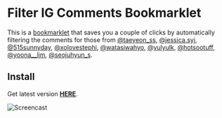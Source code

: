 
# Filter IG Comments Bookmarklet
This is a [bookmarklet](https://en.wikipedia.org/wiki/Bookmarklet) that saves you a couple of clicks by automatically filtering the comments for those from [@taeyeon\_ss](https://www.instagram.com/taeyeon_ss/), [@jessica.syj](https://www.instagram.com/jessica.syj/), [@515sunnyday](https://www.instagram.com/515sunnyday/), [@xolovestephi](https://www.instagram.com/xolovestephi/), [@watasiwahyo](https://www.instagram.com/watasiwahyo/), [@yulyulk](https://www.instagram.com/yulyulk/), [@hotsootuff](https://www.instagram.com/hotsootuff/), [@yoona\_\_lim](https://www.instagram.com/yoona__lim/), [@seojuhyun\_s](https://www.instagram.com/seojuhyun_s/).

## Install
Get latest version [**HERE**](https://cdn.rawgit.com/taengstagram/IG-Comments-Bookmarklet/58ec141b685a4ea3e1bdf8e24ce941391a7f141c/help.html).


![Screencast](https://zippy.gfycat.com/NeighboringJointHammerheadbird.gif)
